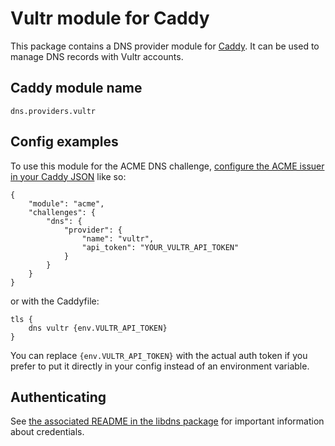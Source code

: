 Vultr module for Caddy
===========================

This package contains a DNS provider module for [Caddy](https://github.com/caddyserver/caddy). It can be used to manage DNS records with Vultr accounts.

## Caddy module name

```
dns.providers.vultr
```

## Config examples

To use this module for the ACME DNS challenge, [configure the ACME issuer in your Caddy JSON](https://caddyserver.com/docs/json/apps/tls/automation/policies/issuer/acme/) like so:

```
{
	"module": "acme",
	"challenges": {
		"dns": {
			"provider": {
				"name": "vultr",
				"api_token": "YOUR_VULTR_API_TOKEN"
			}
		}
	}
}
```

or with the Caddyfile:

```
tls {
	dns vultr {env.VULTR_API_TOKEN}
}
```

You can replace `{env.VULTR_API_TOKEN}` with the actual auth token if you prefer to put it directly in your config instead of an environment variable.


## Authenticating

See [the associated README in the libdns package](https://github.com/libdns/vultr) for important information about credentials.